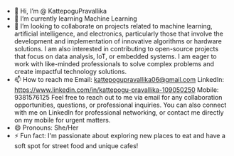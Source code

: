 - 👋 Hi, I’m @ KattepoguPravallika
- 🌱 I’m currently learning Machine Learning
- 💞️ I’m looking to collaborate on projects related to machine learning, artificial intelligence, and electronics, particularly those that involve the development and implementation of innovative algorithms or hardware solutions. I am also interested in contributing to open-source projects that focus on data analysis, IoT, or embedded systems. I am eager to work with like-minded professionals to solve complex problems and create impactful technology solutions.
- 📫 How to reach me  Email: kattepogupravallika06@gmail.com
                      LinkedIn: https://www.linkedin.com/in/kattepogu-pravallika-109050250
                      Mobile: 9381576125
                     Feel free to reach out to me via email for any collaboration opportunities, questions, or professional inquiries. You can also connect with me on LinkedIn for professional networking, or contact me directly on my mobile for urgent matters.
- 😄 Pronouns: She/Her
- ⚡ Fun fact:  I'm passionate about exploring new places to eat and have a soft spot for street food and unique cafes!

<!---
KattepoguPravallika/KattepoguPravallika is a ✨ special ✨ repository because its `README.md` (this file) appears on your GitHub profile.
You can click the Preview link to take a look at your changes.
--->
